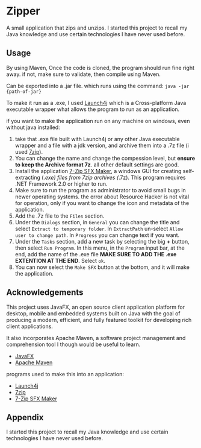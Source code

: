 # Zipper
A small application that zips and unzips.
I started this project to recall my Java knowledge and use certain technologies I have never used before.

## Usage

By using Maven, Once the code is cloned, the program should run fine right away. if not, make sure to validate, then compile using Maven.

Can be exported into a .jar file. which runs using the command: `java -jar {path-of-jar}`

To make it run as a .exe, I used [Launch4j](https://launch4j.sourceforge.net/) which is a Cross-platform Java executable wrapper what allows the program to run as an application.

if you want to make the application run on any machine on windows, even without java installed:

1. take that .exe file built with Launch4j or any other Java executable wrapper and a file with a jdk version, and archive them into a .7z file (i used [7zip](https://www.7-zip.org/)). 
2. You can change the name and change the compession level, but **ensure to keep the Archive format 7z**. all other default settings are good.
3. Install the application [7-Zip SFX Maker](https://sourceforge.net/projects/sfx-maker/), a windows GUI for creating self-extracting (*.exe) files from 7zip archives (*.7z). This program requires .NET Framework 2.0 or higher to run.
4. Make sure to run the program as administrator to avoid small bugs in newer operating systems. the error about Resource Hacker is not vital for operation, only if you want to change the icon and metadata of the application.
5. Add the .7z file to the `Files` section. 
6. Under the `Dialogs` section, in `General` you can change the title and select `Extract to temporary folder`. In `ExtractPath` un-select `Allow user to change path`. In `Progress` you can change text if you want. 
7. Under the `Tasks` section, add a new task by selecting the big **+** button, then select `Run Program`. In this menu, in the `Program` input bar, at the end, add the name of the .exe file **MAKE SURE TO ADD THE .exe EXTENTION AT THE END**. Select `ok`.
8. You can now select the `Make SFX` button at the bottom, and it will make the application.


## Acknowledgements

This project uses JavaFX, an open source client application platform for desktop, mobile and embedded systems built on Java with the goal of producing a modern, 
efficient, and fully featured toolkit for developing rich client applications.

It also incorporates Apache Maven, a software project management and comprehension tool I though would be useful to learn.

 - [JavaFX](https://openjfx.io/)
 - [Apache Maven](https://maven.apache.org/)

programs used to make this into an application:

 - [Launch4j](https://launch4j.sourceforge.net/)
 - [7zip](https://www.7-zip.org/)
 - [7-Zip SFX Maker](https://sourceforge.net/projects/sfx-maker/)
 
## Appendix

I started this project to recall my Java knowledge and use certain technologies I have never used before.
